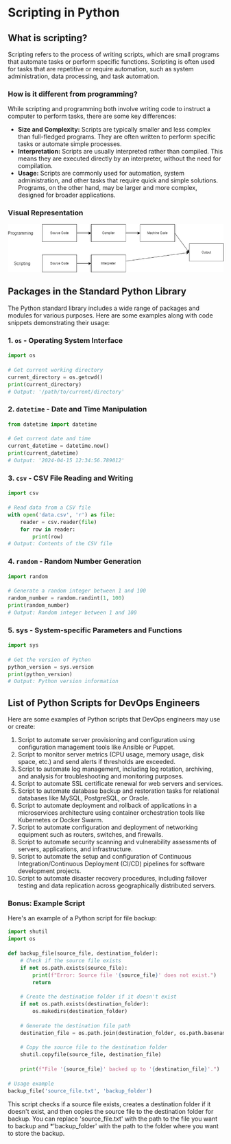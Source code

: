 # Scripting in Python

## What is scripting?

Scripting refers to the process of writing scripts, which are small programs that automate tasks or perform specific functions. Scripting is often used for tasks that are repetitive or require automation, such as system administration, data processing, and task automation. 

### How is it different from programming?

While scripting and programming both involve writing code to instruct a computer to perform tasks, there are some key differences:

- **Size and Complexity:** Scripts are typically smaller and less complex than full-fledged programs. They are often written to perform specific tasks or automate simple processes.
- **Interpretation:** Scripts are usually interpreted rather than compiled. This means they are executed directly by an interpreter, without the need for compilation.
- **Usage:** Scripts are commonly used for automation, system administration, and other tasks that require quick and simple solutions. Programs, on the other hand, may be larger and more complex, designed for broader applications.

### Visual Representation

![scripting_vs_programming.drawio.png](images/scripting_vs_programming.drawio.png)

## Packages in the Standard Python Library

The Python standard library includes a wide range of packages and modules for various purposes. Here are some examples along with code snippets demonstrating their usage:

### 1. `os` - Operating System Interface

```python
import os

# Get current working directory
current_directory = os.getcwd()
print(current_directory)
# Output: '/path/to/current/directory'
```


### 2. `datetime` - Date and Time Manipulation

```python
from datetime import datetime

# Get current date and time
current_datetime = datetime.now()
print(current_datetime)
# Output: '2024-04-15 12:34:56.789012'
```

### 3. `csv` - CSV File Reading and Writing

```python
import csv

# Read data from a CSV file
with open('data.csv', 'r') as file:
    reader = csv.reader(file)
    for row in reader:
        print(row)
# Output: Contents of the CSV file
```

### 4. `random` - Random Number Generation

```python
import random

# Generate a random integer between 1 and 100
random_number = random.randint(1, 100)
print(random_number)
# Output: Random integer between 1 and 100
```

### 5. sys - System-specific Parameters and Functions

```python
import sys

# Get the version of Python
python_version = sys.version
print(python_version)
# Output: Python version information
```

## List of Python Scripts for DevOps Engineers

Here are some examples of Python scripts that DevOps engineers may use or create:

1. Script to automate server provisioning and configuration using configuration management tools like Ansible or Puppet.
2. Script to monitor server metrics (CPU usage, memory usage, disk space, etc.) and send alerts if thresholds are exceeded.
3. Script to automate log management, including log rotation, archiving, and analysis for troubleshooting and monitoring purposes.
4. Script to automate SSL certificate renewal for web servers and services.
5. Script to automate database backup and restoration tasks for relational databases like MySQL, PostgreSQL, or Oracle.
6. Script to automate deployment and rollback of applications in a microservices architecture using container orchestration tools like Kubernetes or Docker Swarm.
7. Script to automate configuration and deployment of networking equipment such as routers, switches, and firewalls.
8. Script to automate security scanning and vulnerability assessments of servers, applications, and infrastructure.
9. Script to automate the setup and configuration of Continuous Integration/Continuous Deployment (CI/CD) pipelines for software development projects.
10. Script to automate disaster recovery procedures, including failover testing and data replication across geographically distributed servers.

### Bonus: Example Script

Here's an example of a Python script for file backup:

```python
import shutil
import os

def backup_file(source_file, destination_folder):
    # Check if the source file exists
    if not os.path.exists(source_file):
        print(f"Error: Source file '{source_file}' does not exist.")
        return

    # Create the destination folder if it doesn't exist
    if not os.path.exists(destination_folder):
        os.makedirs(destination_folder)

    # Generate the destination file path
    destination_file = os.path.join(destination_folder, os.path.basename(source_file))

    # Copy the source file to the destination folder
    shutil.copyfile(source_file, destination_file)

    print(f"File '{source_file}' backed up to '{destination_file}'.")

# Usage example
backup_file('source_file.txt', 'backup_folder')
```

This script checks if a source file exists, creates a destination folder if it doesn't exist, and then copies the source file to the destination folder for backup. You can replace 'source_file.txt' with the path to the file you want to backup and *'backup_folder' with the path to the folder where you want to store the backup.
